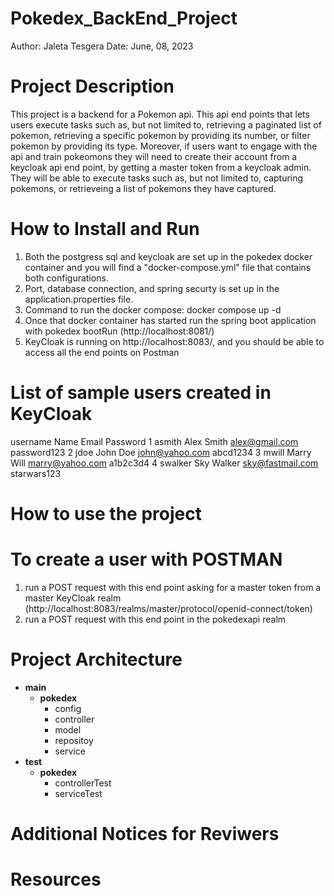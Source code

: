 # Pokedex_BackEnd_Project
Author: Jaleta Tesgera
Date: June, 08, 2023

# Project Description
This project is a backend for a Pokemon api. This api end points that lets users execute tasks such as, but not limited to, retrieving a paginated list of pokemon, retrieving a specific pokemon by providing its number, or filter pokemon by providing its type. Moreover, if users want to engage with the api and train pokeomons they will need to create their account from a keycloak api end point, by getting a master token from a keycloak admin. They will be able to execute tasks such as, but not limited to, capturing pokemons, or retrieveing a list of pokemons they have captured.

# How to Install and Run
1. Both the postgress sql and keycloak are set up in the pokedex docker container and you will find a "docker-compose.yml" file that contains both configurations.
2. Port, database connection, and spring securty is set up in the application.properties file.
3. Command to run the docker compose: docker compose up -d
4. Once that docker container has started run the spring boot application with pokedex bootRun (http://localhost:8081/)
5. KeyCloak is running on http://localhost:8083/, and you should be able to access all the end points on Postman

# List of sample users created in KeyCloak
  username  Name          Email              Password
1	asmith    Alex Smith	  alex@gmail.com	   password123
2	jdoe      John Doe	    john@yahoo.com	   abcd1234
3	mwill     Marry Will	  marry@yahoo.com    a1b2c3d4
4 swalker   Sky Walker    sky@fastmail.com   starwars123

# How to use the project
# To create a user with POSTMAN
1. run a POST request with this end point asking for a master token from a master KeyCloak realm (http://localhost:8083/realms/master/protocol/openid-connect/token)
2. run a POST request with this end point in the pokedexapi realm 

# Project Architecture
* **main**
  *  **pokedex**
       * config
       * controller
       * model
       * repositoy
       * service
* **test**
  *  **pokedex**
       * controllerTest
       * serviceTest
     
# Additional Notices for Reviwers

# Resources
